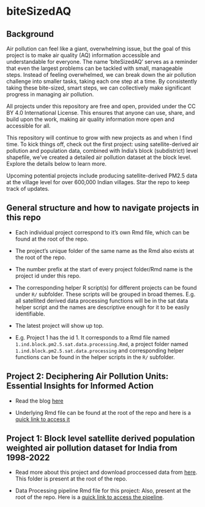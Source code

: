 
<!-- README.md is generated from README.Rmd. Please edit that file -->

# biteSizedAQ

<!-- badges: start -->
<!-- badges: end -->

## Background

Air pollution can feel like a giant, overwhelming issue, but the goal of
this project is to make air quality (AQ) information accessible and
understandable for everyone. The name ‘biteSizedAQ’ serves as a reminder
that even the largest problems can be tackled with small, manageable
steps. Instead of feeling overwhelmed, we can break down the air
pollution challenge into smaller tasks, taking each one step at a time.
By consistently taking these bite-sized, smart steps, we can
collectively make significant progress in managing air pollution.

All projects under this repository are free and open, provided under the
CC BY 4.0 International License. This ensures that anyone can use,
share, and build upon the work, making air quality information more open
and accessible for all.

This repository will continue to grow with new projects as and when I
find time. To kick things off, check out the first project: using
satellite-derived air pollution and population data, combined with
India’s block (subdistrict) level shapefile, we’ve created a detailed
air pollution dataset at the block level. Explore the details below to
learn more.

Upcoming potential projects include producing satellite-derived PM2.5
data at the village level for over 600,000 Indian villages. Star the
repo to keep track of updates.

## General structure and how to navigate projects in this repo

- Each individual project correspond to it’s own Rmd file, which can be
  found at the root of the repo.

- The project’s unique folder of the same name as the Rmd also exists at
  the root of the repo.

- The number prefix at the start of every project folder/Rmd name is the
  project id under this repo.

- The corresponding helper R script(s) for different projects can be
  found under `R/` subfolder. These scripts will be grouped in broad
  themes. E.g. all satellited derived data processing functions will be
  in the sat data helper script and the names are descriptive enough for
  it to be easily identifiable.

- The latest project will show up top.

- E.g. Project 1 has the id 1. It corresponds to a Rmd file named
  `1.ind.block.pm2.5.sat.data.processing.Rmd`, a project folder named
  `1.ind.block.pm2.5.sat.data.processing` and corresponding helper
  functions can be found in the helper scripts in the `R/` subfolder.

## Project 2: Deciphering Air Pollution Units: Essential Insights for Informed Action

- Read the blog
  [here](https://github.com/AarshBatra/biteSizedAQ/tree/main/2.air.pol.units.explainer)

- Underlying Rmd file can be found at the root of the repo and here is a
  [quick link to access
  it](https://github.com/AarshBatra/biteSizedAQ/blob/main/2.air.pol.units.explainer/README.Rmd)

## Project 1: Block level satellite derived population weighted air pollution dataset for India from 1998-2022

- Read more about this project and download proccessed data from
  [here](https://github.com/AarshBatra/biteSizedAQ/tree/main/1.ind.block.pm2.5.sat.data.processing).
  This folder is present at the root of the repo.

- Data Processing pipeline Rmd file for this project: Also, present at
  the root of the repo. Here is a [quick link to access the
  pipeline](https://github.com/AarshBatra/biteSizedAQ/blob/main/1.ind.block.pm2.5.sat.data.processing.Rmd).
